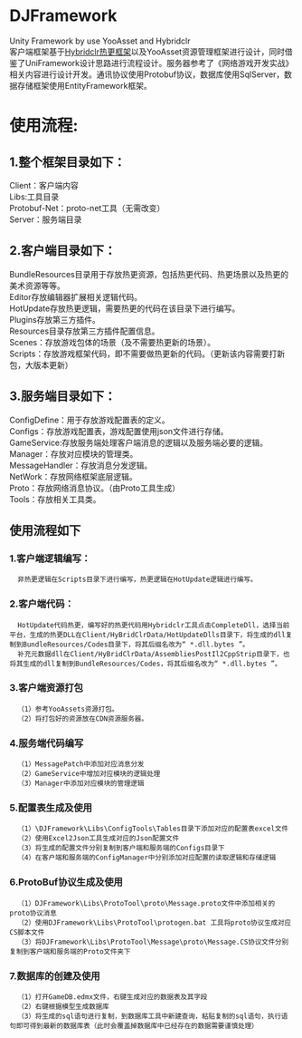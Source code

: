 # DJFramework
Unity Framework by use YooAsset and Hybridclr  
客户端框架基于[Hybridclr热更框架](https://hybridclr.doc.code-philosophy.com/docs/basic/runhotupdatecodes)以及YooAsset资源管理框架进行设计，同时借鉴了UniFramework设计思路进行流程设计。服务器参考了《网络游戏开发实战》相关内容进行设计开发。通讯协议使用Protobuf协议，数据库使用SqlServer，数据存储框架使用EntityFramework框架。  
# 使用流程:  
## 1.整个框架目录如下：  
  Client：客户端内容  
  Libs:工具目录  
  Protobuf-Net：proto-net工具（无需改变）  
  Server：服务端目录  
## 2.客户端目录如下：  
  BundleResources目录用于存放热更资源，包括热更代码、热更场景以及热更的美术资源等等。  
  Editor存放编辑器扩展相关逻辑代码。  
  HotUpdate存放热更逻辑，需要热更的代码在该目录下进行编写。  
  Plugins存放第三方插件。  
  Resources目录存放第三方插件配置信息。  
  Scenes：存放游戏包体的场景（及不需要热更新的场景）。  
  Scripts：存放游戏框架代码，即不需要做热更新的代码。（更新该内容需要打新包，大版本更新）  
## 3.服务端目录如下：  
  ConfigDefine：用于存放游戏配置表的定义。  
  Configs：存放游戏配置表，游戏配置使用json文件进行存储。  
  GameService:存放服务端处理客户端消息的逻辑以及服务端必要的逻辑。  
  Manager：存放对应模块的管理类。  
  MessageHandler：存放消息分发逻辑。  
  NetWork：存放网络框架底层逻辑。  
  Proto：存放网络消息协议。（由Proto工具生成）  
  Tools：存放相关工具类。  
## 使用流程如下
### 1.客户端逻辑编写：
      非热更逻辑在Scripts目录下进行编写，热更逻辑在HotUpdate逻辑进行编写。  
### 2.客户端代码：
      HotUpdate代码热更，编写好的热更代码用Hybridclr工具点击CompleteDll，选择当前平台，生成的热更DLL在Client/HyBridClrData/HotUpdateDlls目录下，将生成的dll复制到BundleResources/Codes目录下，将其后缀名改为“ *.dll.bytes ”。
      补充元数据dll在Client/HyBridClrData/AssembliesPostIl2CppStrip目录下，也将其生成的dll复制到BundleResources/Codes，将其后缀名改为“ *.dll.bytes ”。
### 3.客户端资源打包
      （1）参考YooAssets资源打包。
      （2）将打包好的资源放在CDN资源服务器。  
### 4.服务端代码编写
      （1）MessagePatch中添加对应消息分发  
      （2）GameService中增加对应模块的逻辑处理  
      （3）Manager中添加对应模块的管理逻辑  
### 5.配置表生成及使用
      （1）\DJFramework\Libs\ConfigTools\Tables目录下添加对应的配置表excel文件  
      （2）使用Excel2Json工具生成对应的Json配置文件  
      （3）将生成的配置文件分别复制到客户端和服务端的Configs目录下  
      （4）在客户端和服务端的ConfigManager中分别添加对应配置的读取逻辑和存储逻辑  
### 6.ProtoBuf协议生成及使用
      （1）DJFramework\Libs\ProtoTool\proto\Message.proto文件中添加相关的proto协议消息  
      （2）使用DJFramework\Libs\ProtoTool\protogen.bat 工具将proto协议生成对应CS脚本文件  
      （3）将DJFramework\Libs\ProtoTool\Message\proto\Message.CS协议文件分别复制到客户端和服务端的Proto文件夹下  
### 7.数据库的创建及使用
      （1）打开GameDB.edmx文件，右键生成对应的数据表及其字段  
      （2）右键根据模型生成数据库  
      （3）将生成的sql语句进行复制，到数据库工具中新建查询，粘贴复制的sql语句，执行语句即可得到最新的数据库表（此时会覆盖掉数据库中已经存在的数据需要谨慎处理）
